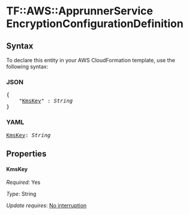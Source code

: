 # TF::AWS::ApprunnerService EncryptionConfigurationDefinition

## Syntax

To declare this entity in your AWS CloudFormation template, use the following syntax:

### JSON

<pre>
{
    "<a href="#kmskey" title="KmsKey">KmsKey</a>" : <i>String</i>
}
</pre>

### YAML

<pre>
<a href="#kmskey" title="KmsKey">KmsKey</a>: <i>String</i>
</pre>

## Properties

#### KmsKey

_Required_: Yes

_Type_: String

_Update requires_: [No interruption](https://docs.aws.amazon.com/AWSCloudFormation/latest/UserGuide/using-cfn-updating-stacks-update-behaviors.html#update-no-interrupt)

